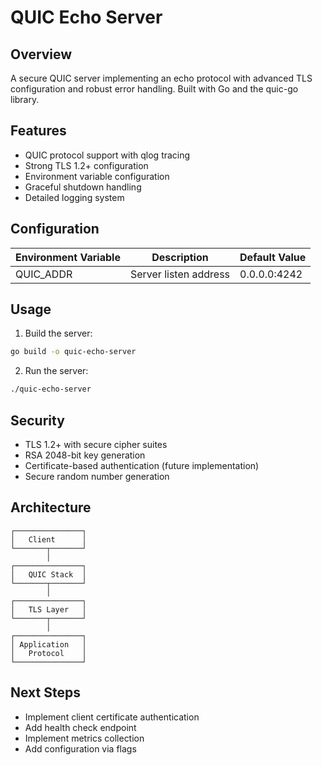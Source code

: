 # QUIC Echo Server

## Overview
A secure QUIC server implementing an echo protocol with advanced TLS configuration and robust error handling. Built with Go and the quic-go library.

## Features
- QUIC protocol support with qlog tracing
- Strong TLS 1.2+ configuration
- Environment variable configuration
- Graceful shutdown handling
- Detailed logging system

## Configuration
| Environment Variable | Description              | Default Value       |
|----------------------|--------------------------|---------------------|
| QUIC_ADDR            | Server listen address    | 0.0.0.0:4242        |

## Usage
1. Build the server:
```bash
go build -o quic-echo-server
```
2. Run the server:
```bash
./quic-echo-server
```

## Security
- TLS 1.2+ with secure cipher suites
- RSA 2048-bit key generation
- Certificate-based authentication (future implementation)
- Secure random number generation

## Architecture
```
┌───────────────┐
│   Client      │
└───────┬───────┘
        │
┌───────────────┐
│   QUIC Stack  │
└───────┬───────┘
        │
┌───────────────┐
│   TLS Layer   │
└───────┬───────┘
        │
┌───────────────┐
│ Application   │
│   Protocol    │
└───────────────┘
```

## Next Steps
- Implement client certificate authentication
- Add health check endpoint
- Implement metrics collection
- Add configuration via flags
